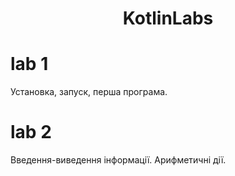 <h1 align="center">KotlinLabs</h1>
<p align="center">
</p>

# lab 1
Установка, запуск, перша програма.
# lab 2
Введення-виведення інформації. Арифметичні дії.